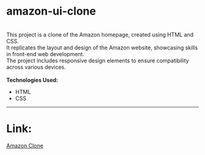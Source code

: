 # amazon-ui-clone
<br>
This project is a clone of the Amazon homepage, created using HTML and CSS. 
<br>
It replicates the layout and design of the Amazon website, showcasing skills in front-end web development. 
<br>
The project includes responsive design elements to ensure compatibility across various devices.
<br><br>
<b>Technologies Used:</b> 
<ul>
  <li>HTML</li>
  <li>CSS</li>
</ul>
<hr>
<h1>Link:</h1>
<a href="https://khushigc25.github.io/amazon-clone/">Amazon Clone</a>
